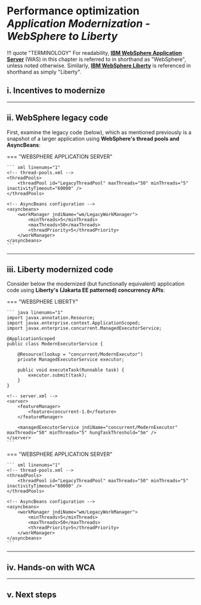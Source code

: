 # **Performance optimization**</br>*Application Modernization - WebSphere to Liberty*

!!! quote "TERMINOLOGY"
    For readability, <a href="https://www.ibm.com/products/websphere-application-server" target="_blank">**IBM WebSphere Application Server**</a> (WAS) in this chapter is referred to in shorthand as "WebSphere", unless noted otherwise. Similarly, <a href="https://www.ibm.com/products/cloud-pak-for-applications/liberty" target="_blank">**IBM WebSphere Liberty**</a> is referenced in shorthand as simply "Liberty".
    
## **i. Incentives to modernize**



---

## **ii. WebSphere legacy code**

First, examine the legacy code (below), which as mentioned previously is a snapshot of a larger  application using **WebSphere's thread pools and AsyncBeans**: 

=== "WEBSPHERE APPLICATION SERVER"

    ``` xml linenums="1"
    <!-- thread-pools.xml -->
    <threadPools>
        <threadPool id="LegacyThreadPool" maxThreads="50" minThreads="5" inactivityTimeout="60000" />
    </threadPools>

    <!-- AsyncBeans configuration -->
    <asyncbeans>
        <workManager jndiName="wm/LegacyWorkManager">
            <minThreads>5</minThreads>
            <maxThreads>50</maxThreads>
            <threadPriority>5</threadPriority>
        </workManager>
    </asyncbeans>
    ```

---

## **iii. Liberty modernized code**

Consider below the modernized (but functionally equivalent) application code using **Liberty's (Jakarta EE patterned) concurrency APIs**:

=== "WEBSPHERE LIBERTY"

    ``` java linenums="1"
    import javax.annotation.Resource;
    import javax.enterprise.context.ApplicationScoped;
    import javax.enterprise.concurrent.ManagedExecutorService;

    @ApplicationScoped
    public class ModernExecutorService {

        @Resource(lookup = "concurrent/ModernExecutor")
        private ManagedExecutorService executor;

        public void executeTask(Runnable task) {
            executor.submit(task);
        }
    }

    <!-- server.xml -->
    <server>
        <featureManager>
            <feature>concurrent-1.0</feature>
        </featureManager>

        <managedExecutorService jndiName="concurrent/ModernExecutor" maxThreads="50" minThreads="5" hungTaskThreshold="5m" />
    </server>
    ```

=== "WEBSPHERE APPLICATION SERVER"

    ``` xml linenums="1"
    <!-- thread-pools.xml -->
    <threadPools>
        <threadPool id="LegacyThreadPool" maxThreads="50" minThreads="5" inactivityTimeout="60000" />
    </threadPools>

    <!-- AsyncBeans configuration -->
    <asyncbeans>
        <workManager jndiName="wm/LegacyWorkManager">
            <minThreads>5</minThreads>
            <maxThreads>50</maxThreads>
            <threadPriority>5</threadPriority>
        </workManager>
    </asyncbeans>
    ```

---

## **iv. Hands-on with WCA**



---

## **v. Next steps**


